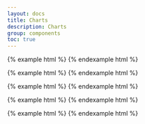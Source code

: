 ```yaml
---
layout: docs
title: Charts
description: Charts
group: components
toc: true
---
```


{% example html %}
<canvas data-component="line-chart"></canvas>
{% endexample html %}

{% example html %}
<canvas data-component="line-chart" data-fill="true"></canvas>
{% endexample html %}

{% example html %}
<canvas data-component="bar-chart"></canvas>
{% endexample html %}

{% example html %}
<canvas data-component="pie-chart"></canvas>
{% endexample html %}

{% example html %}
<canvas data-component="pie-chart" data-cutoutpercentage="50"></canvas>
{% endexample html %}